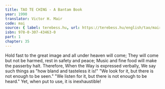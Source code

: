 ```yaml
---
title: TAO TE CHING - A Bantam Book
year: 1990
translator: Victor H. Mair
code: mai
source: { label: terebess.hu, url: https://terebess.hu/english/tao/mair.html }
isbn: 978-0-307-43463-0
part: 1
chapter: 35
---
```


Hold fast to the great image and all under heaven will come;
They will come but not be harmed, rest in safety and peace;
Music and fine food will make the passerby halt.
Therefore,
When the Way is expressed verbally,
We say such things as
"how bland and tasteless it is!"
"We look for it, but there is not enough to be seen."
"We listen for it, but there is not enough to be heard."
Yet, when put to use, it is inexhaustible!
